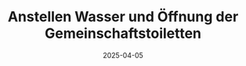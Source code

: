 ---
draft: false
title: "Anstellen Wasser und Öffnung der Gemeinschaftstoiletten"
date: "2025-04-05"
description: "Beginn der Gartensaison 2025. Wasseranschlüsse werden wieder aktiviert und die Gemeinschaftstoiletten geöffnet."
---